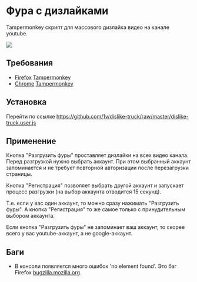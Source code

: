 # Фура с дизлайками

Tampermonkey скрипт для массового дизлайка видео на канале youtube.

![](http://img-fotki.yandex.ru/get/9827/203537249.14/0_13633e_a2be4aec_orig.png)

## Требования
* [Firefox](https://www.mozilla.org/firefox/new/) [Tampermonkey](https://addons.mozilla.org/en-US/firefox/addon/tampermonkey/)
* [Chrome](https://www.google.com/chrome/) [Tampermonkey](https://chrome.google.com/webstore/detail/tampermonkey/dhdgffkkebhmkfjojejmpbldmpobfkfo?hl=en)

## Установка
Перейти по ссылке https://github.com/1v/dislike-truck/raw/master/dislike-truck.user.js

## Применение

Кнопка "Разгрузить фуры" проставляет дизлайки на всех видео канала. Перед разгрузкой нужно выбрать аккаунт. При этом выбранный аккаунт запоминается и не требует повторной авторизации после перезагрузки страницы.

Кнопка "Регистрация" позволяет выбрать другой аккаунт и запускает процесс разгрузки (на выбор аккаунта отводится 15 секунд).

Т.е. если у вас один аккаунт, то можно сразу нажимать "Разгрузить фуры". А кнопка "Регистрация" то же самое только с принудительным выбором аккаунта.

Если кнопка "Разгрузить фуры" не запоминает ваш аккаунт, то скорее всего у вас youtube-аккаунт, а не google-аккаунт.

## Баги

* В консоли появляется много ошибок 'no element found'. Это баг Firefox [bugzilla.mozilla.org](https://bugzilla.mozilla.org/show_bug.cgi?id=884693).
